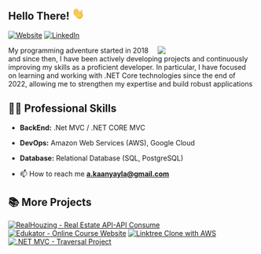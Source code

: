 <h2> Hello There! <img src="https://raw.githubusercontent.com/ABSphreak/ABSphreak/master/gifs/Hi.gif" height="25px"></h2>

[
![Website](https://img.shields.io/badge/Website-CC5500?style=for-the-badge&logo=&logoColor=white)](https://alikaanyayla.com) [ ![LinkedIn](https://img.shields.io/badge/LinkedIn-4682B4?style=for-the-badge&logo=linkedin&logoColor=white)](https://www.linkedin.com/in/ali-kaan-yayla/)

<img align="right" src="https://camo.githubusercontent.com/97d0c0c4209208d8ec9573c7e213e05872a9f59b703868647b559b77af601cc6/68747470733a2f2f692e70696e696d672e636f6d2f6f726967696e616c732f65382f66342f35332f65386634353334363961336563393765636433353464663436356437333931332e676966" width='200'/> 

My programming adventure started in 2018 and since then, I have been actively developing projects and continuously improving my skills as a proficient developer. In particular, I have focused on learning and working with .NET Core technologies since the end of 2022, allowing me to strengthen my expertise and build robust applications

## 👨‍💻 Professional Skills

-  **BackEnd:**  .Net MVC / .NET CORE MVC
-  **DevOps:**  Amazon Web Services (AWS), Google Cloud
-  **Database:** Relational Database (SQL, PostgreSQL)

- 📫 How to reach me **a.kaanyayla@gmail.com**

## 📚 More Projects

[![RealHouzing - Real Estate API-API Consume](https://github-readme-stats.vercel.app/api/pin/?username=dostundegil&repo=RealHouzing&theme=dark)](https://github.com/dostundegil/RealHouzing)
[![Edukator - Online Course Website](https://github-readme-stats.vercel.app/api/pin/?username=dostundegil&repo=Edukator.PresentationLayer&theme=dark)](https://github.com/dostundegil/Edukator.PresentationLayer)
[![Linktree Clone with AWS](https://github-readme-stats.vercel.app/api/pin/?username=dostundegil&repo=LinkTree&theme=dark)](https://github.com/dostundegil/LinkTree)
[![.NET MVC - Traversal Project](https://github-readme-stats.vercel.app/api/pin/?username=dostundegil&repo=Traversal.PresentationLayer&theme=dark)](https://github.com/dostundegil/Traversal.PresentationLayer)
